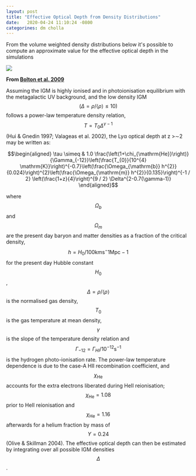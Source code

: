 ```yaml
---
layout: post
title: "Effective Optical Depth from Density Distributions"
date:   2020-04-24 11:10:24 -0800
categorines: dm cholla
---
```



From the volume weighted density distributions below  it's possible to compute an approximate value for the effective optical depth in the simulations 

<img src="{{ site.url }}assets/images/density_distribution_new.png"> 



**From [Bolton et al. 2009](https://arxiv.org/abs/0901.3966)**


Assuming the IGM is highly ionised and in photoionisation equilibrium with the metagalactic UV background, and the low density IGM $$(\Delta = \rho/ \langle \rho \rangle \leq 10)$$ follows a power-law temperature density relation, $$T = T_0  \Delta^{\gamma -1} $$ (Hui & Gnedin 1997; Valageas et al. 2002), the Lyα optical depth at z >∼2 may be written as: 

$$\begin{aligned}
\tau \simeq & 1.0 \frac{\left(1+\chi_{\mathrm{He}}\right)}{\Gamma_{-12}}\left(\frac{T_{0}}{10^{4} \mathrm{K}}\right)^{-0.7}\left(\frac{\Omega_{\mathrm{b}} h^{2}}{0.024}\right)^{2}\left(\frac{\Omega_{\mathrm{m}} h^{2}}{0.135}\right)^{-1 / 2}  \left(\frac{1+z}{4}\right)^{9 / 2} \Delta^{2-0.7(\gamma-1)}
\end{aligned}$$

where $$\Omega_b$$ and $$\Omega_m$$ are the present day baryon and matter densities as a fraction of the critical density, $$h =
H_0/100 \mathrm{km} \mathrm{s}^−1 \mathrm{Mpc}−1 $$ for the present day Hubble constant $$H_0$$, $$\Delta = \rho/ \langle \rho \rangle $$ is the normalised gas density, $$T_0$$ is the gas temperature at mean density, $$\gamma$$ is the slope of the temperature density relation and $$\Gamma_{−12} = \Gamma_{HI}/10^{−12} \mathrm{s}^{−1}$$ is the hydrogen photo-ionisation rate. The power-law temperature dependence is due to the case-A HII recombination coefficient, and $$\chi_{\mathrm{He}}$$ accounts for the extra electrons liberated during HeII reionisation; $$\chi_{\mathrm{He}} = 1.08$$ prior to HeII reionisation and $$\chi_{\mathrm{He}} = 1.16$$ afterwards for a helium fraction by mass
of $$Y = 0.24$$ (Olive & Skillman 2004). The effective optical depth can then be estimated by integrating over all possible IGM densities $$\Delta$$.